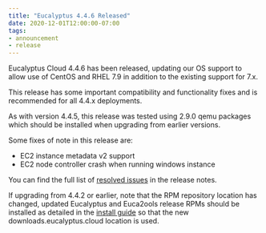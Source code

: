 ```yaml
---
title: "Eucalyptus 4.4.6 Released"
date: 2020-12-01T12:00:00-07:00
tags:
- announcement
- release
---
```


Eucalyptus Cloud 4.4.6 has been released, updating our OS support to allow use of CentOS and RHEL 7.9 in addition to
the existing support for 7.x.

This release has some important compatibility and functionality fixes and is recommended for all 4.4.x deployments.

<!--more-->

As with version 4.4.5, this release was tested using 2.9.0 qemu packages which should be installed when upgrading from
earlier versions.

Some fixes of note in this release are:

* EC2 instance metadata v2 support
* EC2 node controller crash when running windows instance

You can find the full list of
[resolved issues](https://docs.eucalyptus.cloud/eucalyptus/4.4.6/index.html#release-notes/4.4.6/4.4.6_rn_resolved.html)
in the release notes.

If upgrading from 4.4.2 or earlier, note that the RPM repository location has changed, updated Eucalyptus and Euca2ools
release RPMs should be installed as detailed in the
[install guide](https://docs.eucalyptus.cloud/eucalyptus/4.4.6/install-guide/installing_euca_release.html)
so that the new downloads.eucalyptus.cloud location is used.

